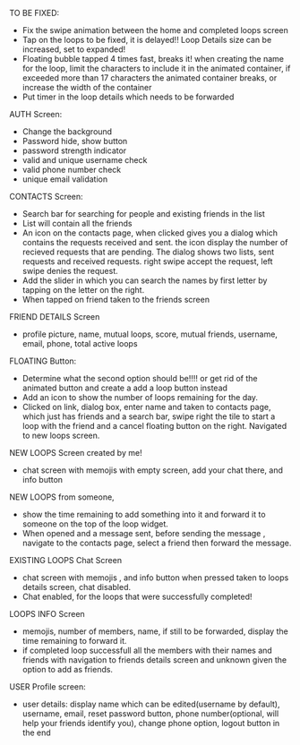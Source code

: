 TO BE FIXED:

-   Fix the swipe animation between the home and completed loops screen
-   Tap on the loops to be fixed, it is delayed!!
    Loop Details size can be increased, set to expanded!
-   Floating bubble tapped 4 times fast, breaks it!
    when creating the name for the loop, limit the characters to include it in the animated container, if exceeded more than 17 characters the animated container breaks, or increase the width of the container
-   Put timer in the loop details which needs to be forwarded

AUTH Screen:

-   Change the background
-   Password hide, show button
-   password strength indicator
-   valid and unique username check
-   valid phone number check
-   unique email validation

CONTACTS Screen:

-   Search bar for searching for people and existing friends in the list
-   List will contain all the friends
-   An icon on the contacts page, when clicked gives you a dialog which contains the requests received and sent. the icon display the number of recieved requests that are pending. The dialog shows two lists, sent requests and received requests. right swipe accept the request, left swipe denies the request.
-   Add the slider in which you can search the names by first letter by tapping on the letter on the right.
-   When tapped on friend taken to the friends screen

FRIEND DETAILS Screen

-   profile picture, name, mutual loops, score, mutual friends, username, email, phone, total active loops

FLOATING Button:

-   Determine what the second option should be!!!! or get rid of the animated button and create a add a loop button instead
-   Add an icon to show the number of loops remaining for the day.
-   Clicked on link, dialog box, enter name and taken to contacts page, which just has friends and a search bar, swipe right the tile to start a loop with the friend and a cancel floating button on the right. Navigated to new loops screen.

NEW LOOPS Screen created by me!

-   chat screen with memojis with empty screen, add your chat there, and info button

NEW LOOPS from someone,

-   show the time remaining to add something into it and forward it to someone on the top of the loop widget.
-   When opened and a message sent, before sending the message , navigate to the contacts page, select a friend then forward the message.

EXISTING LOOPS Chat Screen

-   chat screen with memojis , and info button when pressed taken to loops details screen, chat disabled.
-   Chat enabled, for the loops that were successfully completed!

LOOPS INFO Screen

-   memojis, number of members, name, if still to be forwarded, display the time remaining to forward it.
-   if completed loop successfull all the members with their names and friends with navigation to friends details screen and unknown given the option to add as friends.

USER Profile screen:

-   user details: display name which can be edited(username by default), username, email, reset password button, phone number(optional, will help your friends identify you), change phone option, logout button in the end
